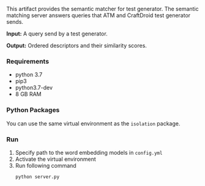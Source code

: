 This artifact provides the semantic matcher for test generator. 
The semantic matching server answers queries that ATM and CraftDroid test generator sends.

**Input:** A query send by a test generator.

**Output:** Ordered descriptors and their similarity scores.



### Requirements
- python 3.7
- pip3
- python3.7-dev
- 8 GB RAM

### Python Packages
You can use the same virtual environment as the `isolation` package.

### Run
1. Specify path to the word embedding models in `config.yml`
1. Activate the virtual environment
1. Run following command
    ````
    python server.py
    ````
